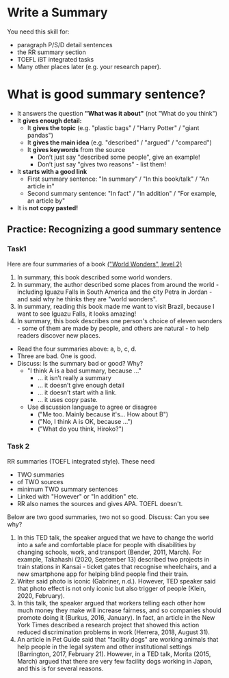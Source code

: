 # Write a Summary 

You need this skill for:

* paragraph P/S/D detail sentences
* the RR summary section   
* TOEFL iBT integrated tasks    
* Many other places later (e.g. your research paper).

# What is good summary sentence? 
* It answers the question **"What was it about"** (not "What do you think")
* It **gives enough detail:**
    * It **gives the topic** (e.g. "plastic bags" / "Harry Potter" / "giant pandas")
    * It **gives the main idea** (e.g. "described" / "argued" / "compared") 
    * It **gives keywords** from the source 
        * Don’t just say "described some people", give an example!
        * Don’t just say "gives two reasons" - list them!
* It **starts with a good link**
    * First summary sentence:    "In summary" / "In this book/talk" / "An article in"  
    * Second summary sentence:   "In fact" / "In addition" / "For example, an article by"
* It is **not copy pasted!**

## Practice: Recognizing a good summary sentence
### Task1
Here are four summaries of a book [("World Wonders", level 2)](http://www.oxfordgradedreaders.es/product/world-wonders/)

1. In summary, this book described some world wonders.
2. In summary, the author described some places from around the world - including Iguazu Falls in South America and the city Petra in Jordan - and said why he thinks they are "world wonders". 
3. In summary, reading this book made me want to visit Brazil, because I want to see Iguazu Falls, it looks amazing!
4. In summary, this book describes one person's choice of eleven wonders - some of them are made by people, and others are natural - to help readers discover new places.

* Read the four summaries above: a, b, c, d. 
* Three are bad. One is good. 
* Discuss: Is the summary bad or good? Why?
    * "I think A is a bad summary, because …" 
        * … it isn’t really a summary
        * … it doesn’t give enough detail 
        * … it doesn’t start with a link. 
        * … it uses copy paste.
    * Use discussion language to agree or disagree
        * ("Me too. Mainly because it's... How about B")
        * ("No, I think A is OK, because …")
        * ("What do you think, Hiroko?")


### Task 2
RR summaries (TOEFL integrated style). These need 

* TWO summaries
* of TWO sources 
* minimum TWO summary sentences
* Linked with "However" or "In addition" etc.
* RR also names the sources and gives APA. TOEFL doesn't. 

Below are two good summaries, two not so good. Discuss: Can you see why?

1. In this TED talk, the speaker argued that we have to change the world into a safe and comfortable place for people with disabilities by changing schools, work, and transport (Bender, 2011, March). For example, Takahashi (2020, September 13) described two projects in train stations in Kansai - ticket gates that recognise wheelchairs, and a new smartphone app for helping blind people find their train.
2. Writer said photo is iconic (Gabriner, n.d.). However, TED speaker said that photo effect is not only iconic but also trigger of people (Klein, 2020, February). 
3. In this talk, the speaker argued that workers telling each other how much money they make will increase fairness, and so companies should promote doing it (Burkus, 2016, January). In fact, an article in the New York Times described a research project that showed this action reduced discrimination problems in work (Herrera, 2018, August 31).
4. An article in Pet Guide said that "facility dogs" are working animals that help people in the legal system and other institutional settings (Barrington, 2017, February 21). However, in a TED talk, Morita (2015, March) argued that there are very few facility dogs working in Japan, and this is for several reasons.